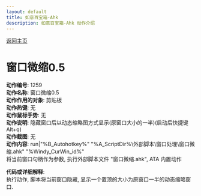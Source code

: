 ```yaml
---
layout: default
title: 如意百宝箱-Ahk
description: 如意百宝箱-Ahk 动作介绍
---
```

<link rel="stylesheet" href="../actions/css/atom-one-light.min.css">
<script src="../actions/js/highlight.min.js"></script>
<script>hljs.highlightAll();</script>

[返回主页](../index.md)

# [](#header-2) 窗口微缩0.5

**动作编号**: 1259  
**动作名称**: 窗口微缩0.5  
**动作作用的对象**: 剪贴板  
**动作热键**: 无  
**动作鼠标手势**: 无  
**动作说明**: 隐藏窗口后以动态缩略图方式显示(原窗口大小的一半)(启动后快捷键 Alt+q)  
**动作截图**: 无  
**动作内容**: run|"%B_Autohotkey%" "%A_ScriptDir%\外部脚本\窗口处理\窗口微缩.ahk" "%Windy_CurWin_id%"  
将当前窗口句柄作为参数, 执行外部脚本文件 "窗口微缩.ahk", ATA 内置动作  

**代码或详细解释**:  
执行动作, 脚本将当前窗口隐藏, 显示一个置顶的大小为原窗口一半的动态缩略窗口.  